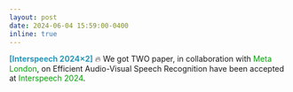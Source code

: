 ```yaml
---
layout: post
date: 2024-06-04 15:59:00-0400
inline: true
---
```




<font color=2698BA><b>[Interspeech 2024×2]</b></font> &#128293; We got TWO paper, in collaboration with <font color=009f06>Meta London</font>, on Efficient Audio-Visual Speech Recognition have been accepted at <font color=009f06>Interspeech 2024</font>.